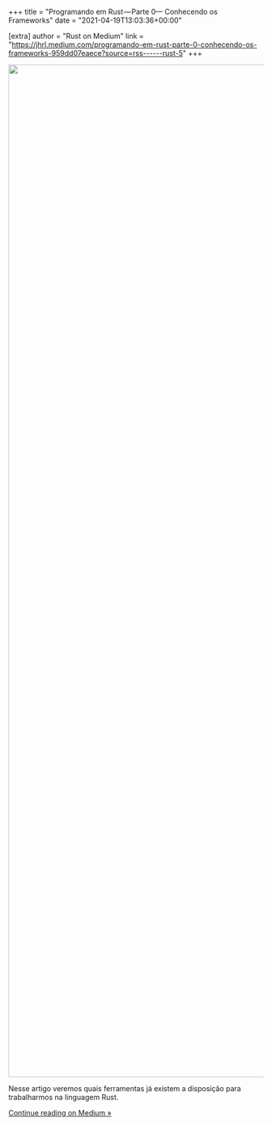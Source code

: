 +++
title = "Programando em Rust — Parte 0— Conhecendo os Frameworks"
date = "2021-04-19T13:03:36+00:00"

[extra]
author = "Rust on Medium"
link = "https://jhrl.medium.com/programando-em-rust-parte-0-conhecendo-os-frameworks-959dd07eaece?source=rss------rust-5"
+++
<div class="medium-feed-item"><p class="medium-feed-image"><a href="https://jhrl.medium.com/programando-em-rust-parte-0-conhecendo-os-frameworks-959dd07eaece?source=rss------rust-5"><img src="https://cdn-images-1.medium.com/max/2000/1*PTodsdw4EdcaiM2rXwHTCA.png" width="2000"></a></p><p class="medium-feed-snippet">Nesse artigo veremos quais ferramentas j&#xE1; existem a disposi&#xE7;&#xE3;o para trabalharmos na linguagem Rust.</p><p class="medium-feed-link"><a href="https://jhrl.medium.com/programando-em-rust-parte-0-conhecendo-os-frameworks-959dd07eaece?source=rss------rust-5">Continue reading on Medium »</a></p></div>